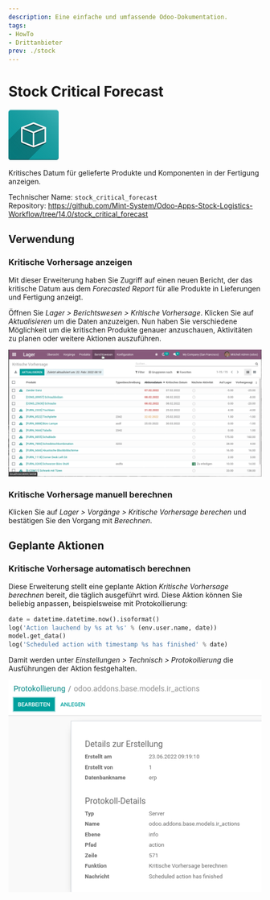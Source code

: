```yaml
---
description: Eine einfache und umfassende Odoo-Dokumentation.
tags:
- HowTo
- Drittanbieter
prev: ./stock
---
```

# Stock Critical Forecast
![icon_oms_box](assets/icon_oms_box.png)

Kritisches Datum für gelieferte Produkte und Komponenten in der Fertigung anzeigen.

Technischer Name: `stock_critical_forecast`\
Repository: <https://github.com/Mint-System/Odoo-Apps-Stock-Logistics-Workflow/tree/14.0/stock_critical_forecast>

## Verwendung

### Kritische Vorhersage anzeigen

Mit dieser Erweiterung haben Sie Zugriff auf einen neuen Bericht, der das kritische Datum aus dem *Forecasted Report* für alle Produkte in Lieferungen und Fertigung anzeigt.

Öffnen Sie *Lager > Berichtswesen > Kritische Vorhersage*. Klicken Sie auf *Aktualisieren* um die Daten anzuzeigen. Nun haben Sie verschiedene Möglichkeit um die kritischen Produkte genauer anzuschauen, Aktivitäten zu planen oder weitere Aktionen auszuführen.

![Stock Critical Forecast](assets/Stock%20Critical%20Forecast.gif)

### Kritische Vorhersage manuell berechnen

Klicken Sie auf *Lager > Vorgänge > Kritische Vorhersage berechen* und bestätigen Sie den Vorgang mit *Berechnen*.

## Geplante Aktionen

### Kritische Vorhersage automatisch berechnen

Diese Erweiterung stellt eine geplante Aktion *Kritische Vorhersage berechnen* bereit, die täglich ausgeführt wird. Diese Aktion können Sie beliebig anpassen, beispielsweise mit Protokollierung:

```python
date = datetime.datetime.now().isoformat()
log('Action lauchend by %s at %s' % (env.user.name, date))
model.get_data()
log('Scheduled action with timestamp %s has finished' % date)
```

Damit werden unter *Einstellungen > Technisch > Protokollierung* die Ausführungen der Aktion festgehalten.

![](assets/Stock%20Critical%20Forecast%20Protokollierung.png)
